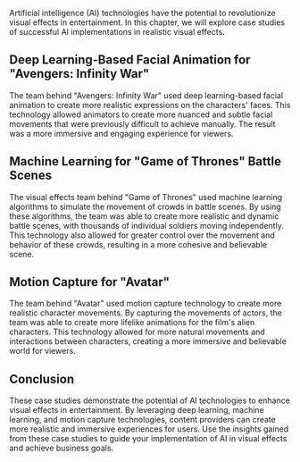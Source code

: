 

Artificial intelligence (AI) technologies have the potential to revolutionize visual effects in entertainment. In this chapter, we will explore case studies of successful AI implementations in realistic visual effects.

Deep Learning-Based Facial Animation for "Avengers: Infinity War"
-----------------------------------------------------------------

The team behind "Avengers: Infinity War" used deep learning-based facial animation to create more realistic expressions on the characters' faces. This technology allowed animators to create more nuanced and subtle facial movements that were previously difficult to achieve manually. The result was a more immersive and engaging experience for viewers.

Machine Learning for "Game of Thrones" Battle Scenes
----------------------------------------------------

The visual effects team behind "Game of Thrones" used machine learning algorithms to simulate the movement of crowds in battle scenes. By using these algorithms, the team was able to create more realistic and dynamic battle scenes, with thousands of individual soldiers moving independently. This technology also allowed for greater control over the movement and behavior of these crowds, resulting in a more cohesive and believable scene.

Motion Capture for "Avatar"
---------------------------

The team behind "Avatar" used motion capture technology to create more realistic character movements. By capturing the movements of actors, the team was able to create more lifelike animations for the film's alien characters. This technology allowed for more natural movements and interactions between characters, creating a more immersive and believable world for viewers.

Conclusion
----------

These case studies demonstrate the potential of AI technologies to enhance visual effects in entertainment. By leveraging deep learning, machine learning, and motion capture technologies, content providers can create more realistic and immersive experiences for users. Use the insights gained from these case studies to guide your implementation of AI in visual effects and achieve business goals.
